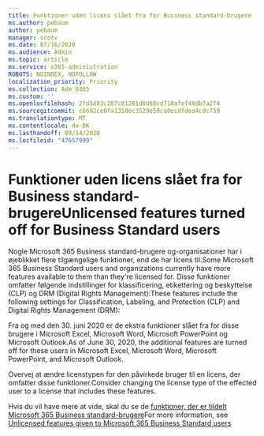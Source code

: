 ```yaml
---
title: Funktioner uden licens slået fra for Business standard-brugere
ms.author: pebaum
author: pebaum
manager: scotv
ms.date: 07/16/2020
ms.audience: Admin
ms.topic: article
ms.service: o365-administration
ROBOTS: NOINDEX, NOFOLLOW
localization_priority: Priority
ms.collection: Adm_O365
ms.custom: ''
ms.openlocfilehash: 2fd5d03c287c81201d0d68cd718afef46db7a2f4
ms.sourcegitcommit: c6692ce0fa1358ec3529e59ca0ecdfdea4cdc759
ms.translationtype: MT
ms.contentlocale: da-DK
ms.lasthandoff: 09/14/2020
ms.locfileid: "47657999"
---
```

# <a name="unlicensed-features-turned-off-for-business-standard-users"></a><span data-ttu-id="dc2d6-102">Funktioner uden licens slået fra for Business standard-brugere</span><span class="sxs-lookup"><span data-stu-id="dc2d6-102">Unlicensed features turned off for Business Standard users</span></span>

<span data-ttu-id="dc2d6-103">Nogle Microsoft 365 Business standard-brugere og-organisationer har i øjeblikket flere tilgængelige funktioner, end de har licens til.</span><span class="sxs-lookup"><span data-stu-id="dc2d6-103">Some Microsoft 365 Business Standard users and organizations currently have more features available to them than they're licensed for.</span></span> <span data-ttu-id="dc2d6-104">Disse funktioner omfatter følgende indstillinger for klassificering, etikettering og beskyttelse (CLP) og DRM (Digital Rights Management):</span><span class="sxs-lookup"><span data-stu-id="dc2d6-104">These features include the following settings for Classification, Labeling, and Protection (CLP) and Digital Rights Management (DRM):</span></span>
    
<span data-ttu-id="dc2d6-105">Fra og med den 30. juni 2020 er de ekstra funktioner slået fra for disse brugere i Microsoft Excel, Microsoft Word, Microsoft PowerPoint og Microsoft Outlook.</span><span class="sxs-lookup"><span data-stu-id="dc2d6-105">As of June 30, 2020, the additional features are turned off for these users in Microsoft Excel, Microsoft Word, Microsoft PowerPoint, and Microsoft Outlook.</span></span>

<span data-ttu-id="dc2d6-106">Overvej at ændre licenstypen for den påvirkede bruger til en licens, der omfatter disse funktioner.</span><span class="sxs-lookup"><span data-stu-id="dc2d6-106">Consider changing the license type of the effected user to a license that includes these features.</span></span> 

<span data-ttu-id="dc2d6-107">Hvis du vil have mere at vide, skal du se de [funktioner, der er tildelt Microsoft 365 Business standard-brugere](https://support.microsoft.com/help/4568654/extra-features-to-be-turned-off-for-microsoft-365-business-standard?preview)</span><span class="sxs-lookup"><span data-stu-id="dc2d6-107">For more information, see [Unlicensed features given to Microsoft 365 Business Standard users](https://support.microsoft.com/help/4568654/extra-features-to-be-turned-off-for-microsoft-365-business-standard?preview)</span></span>